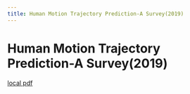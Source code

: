 ```yaml
---
title: Human Motion Trajectory Prediction-A Survey(2019)
---
```


# Human Motion Trajectory Prediction-A Survey(2019)

[local pdf](../../../pdfs/2019-Human%20Motion%20Trajectory%20Prediction-A%20Survey.pdf)
